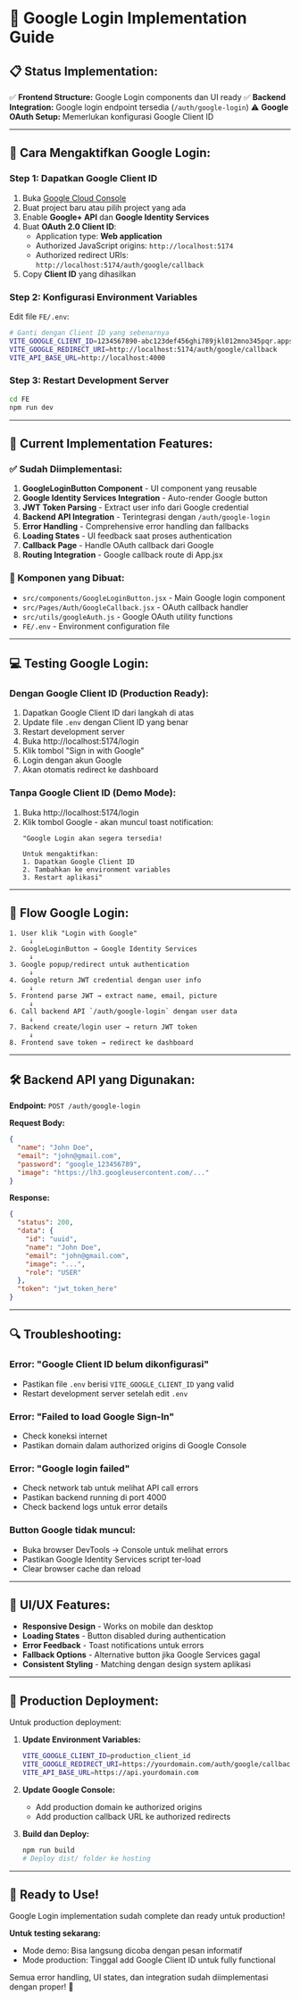 # 🔐 Google Login Implementation Guide

## 📋 **Status Implementation:**

✅ **Frontend Structure:** Google Login components dan UI ready
✅ **Backend Integration:** Google login endpoint tersedia (`/auth/google-login`)
⚠️ **Google OAuth Setup:** Memerlukan konfigurasi Google Client ID

---

## 🚀 **Cara Mengaktifkan Google Login:**

### **Step 1: Dapatkan Google Client ID**

1. Buka [Google Cloud Console](https://console.cloud.google.com/)
2. Buat project baru atau pilih project yang ada
3. Enable **Google+ API** dan **Google Identity Services**
4. Buat **OAuth 2.0 Client ID**:
   - Application type: **Web application**
   - Authorized JavaScript origins: `http://localhost:5174`
   - Authorized redirect URIs: `http://localhost:5174/auth/google/callback`
5. Copy **Client ID** yang dihasilkan

### **Step 2: Konfigurasi Environment Variables**

Edit file `FE/.env`:
```bash
# Ganti dengan Client ID yang sebenarnya
VITE_GOOGLE_CLIENT_ID=1234567890-abc123def456ghi789jkl012mno345pqr.apps.googleusercontent.com
VITE_GOOGLE_REDIRECT_URI=http://localhost:5174/auth/google/callback
VITE_API_BASE_URL=http://localhost:4000
```

### **Step 3: Restart Development Server**

```bash
cd FE
npm run dev
```

---

## 🎯 **Current Implementation Features:**

### **✅ Sudah Diimplementasi:**

1. **GoogleLoginButton Component** - UI component yang reusable
2. **Google Identity Services Integration** - Auto-render Google button 
3. **JWT Token Parsing** - Extract user info dari Google credential
4. **Backend API Integration** - Terintegrasi dengan `/auth/google-login`
5. **Error Handling** - Comprehensive error handling dan fallbacks
6. **Loading States** - UI feedback saat proses authentication
7. **Callback Page** - Handle OAuth callback dari Google
8. **Routing Integration** - Google callback route di App.jsx

### **🔧 Komponen yang Dibuat:**

- `src/components/GoogleLoginButton.jsx` - Main Google login component
- `src/Pages/Auth/GoogleCallback.jsx` - OAuth callback handler
- `src/utils/googleAuth.js` - Google OAuth utility functions
- `FE/.env` - Environment configuration file

---

## 💻 **Testing Google Login:**

### **Dengan Google Client ID (Production Ready):**
1. Dapatkan Google Client ID dari langkah di atas
2. Update file `.env` dengan Client ID yang benar
3. Restart development server
4. Buka http://localhost:5174/login
5. Klik tombol "Sign in with Google" 
6. Login dengan akun Google
7. Akan otomatis redirect ke dashboard

### **Tanpa Google Client ID (Demo Mode):**
1. Buka http://localhost:5174/login
2. Klik tombol Google - akan muncul toast notification:
   ```
   "Google Login akan segera tersedia!
   
   Untuk mengaktifkan:
   1. Dapatkan Google Client ID
   2. Tambahkan ke environment variables  
   3. Restart aplikasi"
   ```

---

## 🔄 **Flow Google Login:**

```
1. User klik "Login with Google"
     ↓
2. GoogleLoginButton → Google Identity Services
     ↓
3. Google popup/redirect untuk authentication
     ↓
4. Google return JWT credential dengan user info
     ↓
5. Frontend parse JWT → extract name, email, picture
     ↓
6. Call backend API `/auth/google-login` dengan user data
     ↓
7. Backend create/login user → return JWT token
     ↓
8. Frontend save token → redirect ke dashboard
```

---

## 🛠 **Backend API yang Digunakan:**

**Endpoint:** `POST /auth/google-login`

**Request Body:**
```json
{
  "name": "John Doe",
  "email": "john@gmail.com", 
  "password": "google_123456789",
  "image": "https://lh3.googleusercontent.com/..."
}
```

**Response:**
```json
{
  "status": 200,
  "data": {
    "id": "uuid",
    "name": "John Doe", 
    "email": "john@gmail.com",
    "image": "...",
    "role": "USER"
  },
  "token": "jwt_token_here"
}
```

---

## 🔍 **Troubleshooting:**

### **Error: "Google Client ID belum dikonfigurasi"**
- Pastikan file `.env` berisi `VITE_GOOGLE_CLIENT_ID` yang valid
- Restart development server setelah edit `.env`

### **Error: "Failed to load Google Sign-In"**
- Check koneksi internet
- Pastikan domain dalam authorized origins di Google Console

### **Error: "Google login failed"**
- Check network tab untuk melihat API call errors
- Pastikan backend running di port 4000
- Check backend logs untuk error details

### **Button Google tidak muncul:**
- Buka browser DevTools → Console untuk melihat errors
- Pastikan Google Identity Services script ter-load
- Clear browser cache dan reload

---

## 📱 **UI/UX Features:**

- **Responsive Design** - Works on mobile dan desktop
- **Loading States** - Button disabled during authentication
- **Error Feedback** - Toast notifications untuk errors
- **Fallback Options** - Alternative button jika Google Services gagal
- **Consistent Styling** - Matching dengan design system aplikasi

---

## 🚀 **Production Deployment:**

Untuk production deployment:

1. **Update Environment Variables:**
   ```bash
   VITE_GOOGLE_CLIENT_ID=production_client_id
   VITE_GOOGLE_REDIRECT_URI=https://yourdomain.com/auth/google/callback
   VITE_API_BASE_URL=https://api.yourdomain.com
   ```

2. **Update Google Console:**
   - Add production domain ke authorized origins
   - Add production callback URL ke authorized redirects

3. **Build dan Deploy:**
   ```bash
   npm run build
   # Deploy dist/ folder ke hosting
   ```

---

## 🎉 **Ready to Use!**

Google Login implementation sudah complete dan ready untuk production! 

**Untuk testing sekarang:**
- Mode demo: Bisa langsung dicoba dengan pesan informatif
- Mode production: Tinggal add Google Client ID untuk fully functional

Semua error handling, UI states, dan integration sudah diimplementasi dengan proper! 🚀

